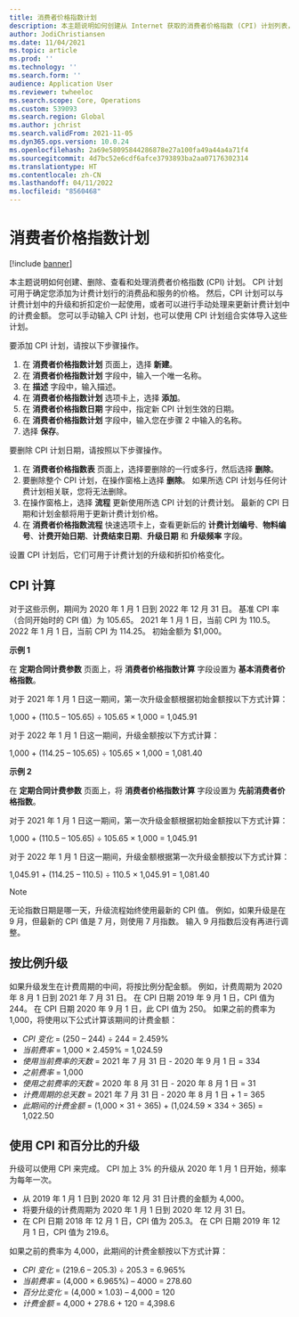```yaml
---
title: 消费者价格指数计划
description: 本主题说明如何创建从 Internet 获取的消费者价格指数 (CPI) 计划列表，以帮助确定订阅计费中的升级费用。
author: JodiChristiansen
ms.date: 11/04/2021
ms.topic: article
ms.prod: ''
ms.technology: ''
ms.search.form: ''
audience: Application User
ms.reviewer: twheeloc
ms.search.scope: Core, Operations
ms.custom: 539093
ms.search.region: Global
ms.author: jchrist
ms.search.validFrom: 2021-11-05
ms.dyn365.ops.version: 10.0.24
ms.openlocfilehash: 2a69e58095844286878e27a100fa49a44a4a71f4
ms.sourcegitcommit: 4d7bc52e6cdf6afce3793893ba2aa07176302314
ms.translationtype: HT
ms.contentlocale: zh-CN
ms.lasthandoff: 04/11/2022
ms.locfileid: "8560468"
---
```

# <a name="consumer-price-index-schedule"></a>消费者价格指数计划

[!include [banner](../includes/banner.md)]

本主题说明如何创建、删除、查看和处理消费者价格指数 (CPI) 计划。 CPI 计划可用于确定您添加为计费计划行的消费品和服务的价格。 然后，CPI 计划可以与计费计划中的升级和折扣定价一起使用，或者可以进行手动处理来更新计费计划中的计费金额。 您可以手动输入 CPI 计划，也可以使用 CPI 计划组合实体导入这些计划。

要添加 CPI 计划，请按以下步骤操作。

1. 在 **消费者价格指数计划** 页面上，选择 **新建**。
2. 在 **消费者价格指数计划** 字段中，输入一个唯一名称。
3. 在 **描述** 字段中，输入描述。
4. 在 **消费者价格指数计划** 选项卡上，选择 **添加**。
5. 在 **消费者价格指数日期** 字段中，指定新 CPI 计划生效的日期。
6. 在 **消费者价格指数计划** 字段中，输入您在步骤 2 中输入的名称。
7. 选择 **保存**。

要删除 CPI 计划日期，请按照以下步骤操作。

1. 在 **消费者价格指数表** 页面上，选择要删除的一行或多行，然后选择 **删除**。
2. 要删除整个 CPI 计划，在操作窗格上选择 **删除**。 如果所选 CPI 计划与任何计费计划相关联，您将无法删除。
3. 在操作窗格上，选择 **流程** 更新使用所选 CPI 计划的计费计划。 最新的 CPI 日期和计划金额将用于更新计费计划价格。
4. 在 **消费者价格指数流程** 快速选项卡上，查看更新后的 **计费计划编号**、**物料编号**、**计费开始日期**、**计费结束日期**、**升级日期** 和 **升级频率** 字段。

设置 CPI 计划后，它们可用于计费计划的升级和折扣价格变化。

## <a name="cpi-calculation"></a>CPI 计算

对于这些示例，期间为 2020 年 1 月 1 日到 2022 年 12 月 31 日。 基准 CPI 率（合同开始时的 CPI 值）为 105.65。 2021 年 1 月 1 日，当前 CPI 为 110.5。 2022 年 1 月 1 日，当前 CPI 为 114.25。 初始金额为 $1,000。

**示例 1**

在 **定期合同计费参数** 页面上，将 **消费者价格指数计算** 字段设置为 **基本消费者价格指数**。

对于 2021 年 1 月 1 日这一期间，第一次升级金额根据初始金额按以下方式计算：

1,000 + (110.5 – 105.65) &divide; 105.65 &times; 1,000 = 1,045.91

对于 2022 年 1 月 1 日这一期间，升级金额按以下方式计算：

1,000 + (114.25 – 105.65) &divide; 105.65 &times; 1,000 = 1,081.40

**示例 2**

在 **定期合同计费参数** 页面上，将 **消费者价格指数计算** 字段设置为 **先前消费者价格指数**。

对于 2021 年 1 月 1 日这一期间，第一次升级金额根据初始金额按以下方式计算：

1,000 + (110.5 – 105.65) &divide; 105.65 &times; 1,000 = 1,045.91

对于 2022 年 1 月 1 日这一期间，升级金额根据第一次升级金额按以下方式计算：

1,045.91 + (114.25 – 110.5) &divide; 110.5 &times; 1,045.91 = 1,081.40

> [!NOTE]
> 无论指数日期是哪一天，升级流程始终使用最新的 CPI 值。 例如，如果升级是在 9 月，但最新的 CPI 值是 7 月，则使用 7 月指数。 输入 9 月指数后没有再进行调整。

## <a name="prorated-escalation"></a>按比例升级

如果升级发生在计费周期的中间，将按比例分配金额。 例如，计费周期为 2020 年 8 月 1 日到 2021 年 7 月 31 日。 在 CPI 日期 2019 年 9 月 1 日，CPI 值为 244。 在 CPI 日期 2020 年 9 月 1 日，此 CPI 值为 250。 如果之前的费率为 1,000，将使用以下公式计算该期间的计费金额：

* *CPI 变化* = (250 – 244) &divide; 244 = 2.459%
* *当前费率* = 1,000 &times; 2.459% = 1,024.59
* *使用当前费率的天数* = 2021 年 7 月 31 日 - 2020 年 9 月 1 日 = 334
* *之前费率* = 1,000
* *使用之前费率的天数* = 2020 年 8 月 31 日 - 2020 年 8 月 1 日 = 31
* *计费周期的总天数* = 2021 年 7 月 31 日 - 2020 年 8 月 1 日 + 1 = 365
* *此期间的计费金额* = (1,000 &times; 31 &divide; 365) + (1,024.59 &times; 334 &divide; 365) = 1,022.50

## <a name="escalation-that-uses-the-cpi-and-percentage"></a>使用 CPI 和百分比的升级

升级可以使用 CPI 来完成。 CPI 加上 3% 的升级从 2020 年 1 月 1 日开始，频率为每年一次。

- 从 2019 年 1 月 1 日到 2020 年 12 月 31 日计费的金额为 4,000。
- 将要升级的计费周期为 2020 年 1 月 1 日到 2020 年 12 月 31 日。
- 在 CPI 日期 2018 年 12 月 1 日，CPI 值为 205.3。 在 CPI 日期 2019 年 12 月 1 日，CPI 值为 219.6。

如果之前的费率为 4,000，此期间的计费金额按以下方式计算：

- *CPI 变化* = (219.6 – 205.3) &divide; 205.3 = 6.965%
- *当前费率* = (4,000 &times; 6.965%) – 4000 = 278.60
- *百分比变化* = (4,000 &times; 1.03) – 4,000 = 120
- *计费金额* = 4,000 + 278.6 + 120 = 4,398.6
